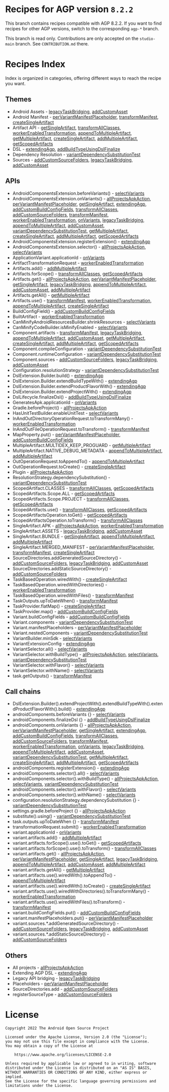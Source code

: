 # Recipes for AGP version `8.2.2`
This branch contains recipes compatible with AGP 8.2.2. If you want to find recipes
for other AGP versions, switch to the corresponding `agp-*` branch.

This branch is read only. Contributions are only accepted on the `studio-main` branch. See `CONTRIBUTION.md`
there.
# Recipes Index
Index is organized in categories, offering different ways to reach the recipe you want.
## Themes
* Android Assets - [legacyTaskBridging](legacyTaskBridging), [addCustomAsset](addCustomAsset)
* Android Manifest - [perVariantManifestPlaceholder](perVariantManifestPlaceholder), [transformManifest](transformManifest), [createSingleArtifact](createSingleArtifact)
* Artifact API - [getSingleArtifact](getSingleArtifact), [transformAllClasses](transformAllClasses), [workerEnabledTransformation](workerEnabledTransformation), [appendToMultipleArtifact](appendToMultipleArtifact), [getMultipleArtifact](getMultipleArtifact), [createSingleArtifact](createSingleArtifact), [addMultipleArtifact](addMultipleArtifact), [getScopedArtifacts](getScopedArtifacts)
* DSL - [extendingAgp](extendingAgp), [addBuildTypeUsingDslFinalize](addBuildTypeUsingDslFinalize)
* Dependency Resolution - [variantDependencySubstitutionTest](variantDependencySubstitutionTest)
* Sources - [addCustomSourceFolders](addCustomSourceFolders), [legacyTaskBridging](legacyTaskBridging), [addCustomAsset](addCustomAsset)
## APIs
* AndroidComponentsExtension.beforeVariants() - [selectVariants](selectVariants)
* AndroidComponentsExtension.onVariants() - [allProjectsApkAction](allProjectsApkAction), [perVariantManifestPlaceholder](perVariantManifestPlaceholder), [getSingleArtifact](getSingleArtifact), [extendingAgp](extendingAgp), [addCustomBuildConfigFields](addCustomBuildConfigFields), [transformAllClasses](transformAllClasses), [addCustomSourceFolders](addCustomSourceFolders), [transformManifest](transformManifest), [workerEnabledTransformation](workerEnabledTransformation), [onVariants](onVariants), [legacyTaskBridging](legacyTaskBridging), [appendToMultipleArtifact](appendToMultipleArtifact), [addCustomAsset](addCustomAsset), [variantDependencySubstitutionTest](variantDependencySubstitutionTest), [getMultipleArtifact](getMultipleArtifact), [createSingleArtifact](createSingleArtifact), [addMultipleArtifact](addMultipleArtifact), [getScopedArtifacts](getScopedArtifacts)
* AndroidComponentsExtension.registerExtension() - [extendingAgp](extendingAgp)
* AndroidComponentsExtension.selector() - [allProjectsApkAction](allProjectsApkAction), [selectVariants](selectVariants)
* ApplicationVariant.applicationId - [onVariants](onVariants)
* ArtifactTransformationRequest - [workerEnabledTransformation](workerEnabledTransformation)
* Artifacts.add() - [addMultipleArtifact](addMultipleArtifact)
* Artifacts.forScope() - [transformAllClasses](transformAllClasses), [getScopedArtifacts](getScopedArtifacts)
* Artifacts.get() - [allProjectsApkAction](allProjectsApkAction), [perVariantManifestPlaceholder](perVariantManifestPlaceholder), [getSingleArtifact](getSingleArtifact), [legacyTaskBridging](legacyTaskBridging), [appendToMultipleArtifact](appendToMultipleArtifact), [addCustomAsset](addCustomAsset), [addMultipleArtifact](addMultipleArtifact)
* Artifacts.getAll() - [getMultipleArtifact](getMultipleArtifact)
* Artifacts.use() - [transformManifest](transformManifest), [workerEnabledTransformation](workerEnabledTransformation), [appendToMultipleArtifact](appendToMultipleArtifact), [createSingleArtifact](createSingleArtifact)
* BuildConfigField() - [addCustomBuildConfigFields](addCustomBuildConfigFields)
* BuiltArtifact - [workerEnabledTransformation](workerEnabledTransformation)
* CanMinifyAndroidResourcesBuilder.shrinkResources - [selectVariants](selectVariants)
* CanMinifyCodeBuilder.isMinifyEnabled - [selectVariants](selectVariants)
* Component.artifacts - [transformManifest](transformManifest), [legacyTaskBridging](legacyTaskBridging), [appendToMultipleArtifact](appendToMultipleArtifact), [addCustomAsset](addCustomAsset), [getMultipleArtifact](getMultipleArtifact), [createSingleArtifact](createSingleArtifact), [addMultipleArtifact](addMultipleArtifact), [getScopedArtifacts](getScopedArtifacts)
* Component.compileConfiguration - [variantDependencySubstitutionTest](variantDependencySubstitutionTest)
* Component.runtimeConfiguration - [variantDependencySubstitutionTest](variantDependencySubstitutionTest)
* Component.sources - [addCustomSourceFolders](addCustomSourceFolders), [legacyTaskBridging](legacyTaskBridging), [addCustomAsset](addCustomAsset)
* Configuration.resolutionStrategy - [variantDependencySubstitutionTest](variantDependencySubstitutionTest)
* DslExtension.Builder.build() - [extendingAgp](extendingAgp)
* DslExtension.Builder.extendBuildTypeWith() - [extendingAgp](extendingAgp)
* DslExtension.Builder.extendProductFlavorWith() - [extendingAgp](extendingAgp)
* DslExtension.Builder.extendProjectWith() - [extendingAgp](extendingAgp)
* DslLifecycle.finalizeDsl() - [addBuildTypeUsingDslFinalize](addBuildTypeUsingDslFinalize)
* GeneratesApk.applicationId - [onVariants](onVariants)
* Gradle.beforeProject() - [allProjectsApkAction](allProjectsApkAction)
* HasUnitTestBuilder.enableUnitTest - [selectVariants](selectVariants)
* InAndOutDirectoryOperationRequest.toTransformMany() - [workerEnabledTransformation](workerEnabledTransformation)
* InAndOutFileOperationRequest.toTransform() - [transformManifest](transformManifest)
* MapProperty.put() - [perVariantManifestPlaceholder](perVariantManifestPlaceholder), [addCustomBuildConfigFields](addCustomBuildConfigFields)
* MultipleArtifact.MULTIDEX_KEEP_PROGUARD - [getMultipleArtifact](getMultipleArtifact)
* MultipleArtifact.NATIVE_DEBUG_METADATA - [appendToMultipleArtifact](appendToMultipleArtifact), [addMultipleArtifact](addMultipleArtifact)
* OutOperationRequest.toAppendTo() - [appendToMultipleArtifact](appendToMultipleArtifact)
* OutOperationRequest.toCreate() - [createSingleArtifact](createSingleArtifact)
* Plugin<Settings> - [allProjectsApkAction](allProjectsApkAction)
* ResolutionStrategy.dependencySubstitution() - [variantDependencySubstitutionTest](variantDependencySubstitutionTest)
* ScopedArtifact.CLASSES - [transformAllClasses](transformAllClasses), [getScopedArtifacts](getScopedArtifacts)
* ScopedArtifacts.Scope.ALL - [getScopedArtifacts](getScopedArtifacts)
* ScopedArtifacts.Scope.PROJECT - [transformAllClasses](transformAllClasses), [getScopedArtifacts](getScopedArtifacts)
* ScopedArtifacts.use() - [transformAllClasses](transformAllClasses), [getScopedArtifacts](getScopedArtifacts)
* ScopedArtifactsOperation.toGet() - [getScopedArtifacts](getScopedArtifacts)
* ScopedArtifactsOperation.toTransform() - [transformAllClasses](transformAllClasses)
* SingleArtifact.APK - [allProjectsApkAction](allProjectsApkAction), [workerEnabledTransformation](workerEnabledTransformation)
* SingleArtifact.ASSETS - [legacyTaskBridging](legacyTaskBridging), [addCustomAsset](addCustomAsset)
* SingleArtifact.BUNDLE - [getSingleArtifact](getSingleArtifact), [appendToMultipleArtifact](appendToMultipleArtifact), [addMultipleArtifact](addMultipleArtifact)
* SingleArtifact.MERGED_MANIFEST - [perVariantManifestPlaceholder](perVariantManifestPlaceholder), [transformManifest](transformManifest), [createSingleArtifact](createSingleArtifact)
* SourceDirectories.addGeneratedSourceDirectory() - [addCustomSourceFolders](addCustomSourceFolders), [legacyTaskBridging](legacyTaskBridging), [addCustomAsset](addCustomAsset)
* SourceDirectories.addStaticSourceDirectory() - [addCustomSourceFolders](addCustomSourceFolders)
* TaskBasedOperation.wiredWith() - [createSingleArtifact](createSingleArtifact)
* TaskBasedOperation.wiredWithDirectories() - [workerEnabledTransformation](workerEnabledTransformation)
* TaskBasedOperation.wiredWithFiles() - [transformManifest](transformManifest)
* TaskOutputs.upToDateWhen() - [transformManifest](transformManifest)
* TaskProvider.flatMap() - [createSingleArtifact](createSingleArtifact)
* TaskProvider.map() - [addCustomBuildConfigFields](addCustomBuildConfigFields)
* Variant.buildConfigFields - [addCustomBuildConfigFields](addCustomBuildConfigFields)
* Variant.components - [variantDependencySubstitutionTest](variantDependencySubstitutionTest)
* Variant.manifestPlaceholders - [perVariantManifestPlaceholder](perVariantManifestPlaceholder)
* Variant.nestedComponents - [variantDependencySubstitutionTest](variantDependencySubstitutionTest)
* VariantBuilder.minSdk - [selectVariants](selectVariants)
* VariantExtensionConfig - [extendingAgp](extendingAgp)
* VariantSelector.all() - [selectVariants](selectVariants)
* VariantSelector.withBuildType() - [allProjectsApkAction](allProjectsApkAction), [selectVariants](selectVariants), [variantDependencySubstitutionTest](variantDependencySubstitutionTest)
* VariantSelector.withFlavor() - [selectVariants](selectVariants)
* VariantSelector.withName() - [selectVariants](selectVariants)
* task.getOutputs() - [transformManifest](transformManifest)
## Call chains
* DslExtension.Builder().extendProjectWith().extendBuildTypeWith().extendProductFlavorWith().build() - [extendingAgp](extendingAgp)
* androidComponents.beforeVariants {} - [selectVariants](selectVariants)
* androidComponents.finalizeDsl {} - [addBuildTypeUsingDslFinalize](addBuildTypeUsingDslFinalize)
* androidComponents.onVariants {} - [allProjectsApkAction](allProjectsApkAction), [perVariantManifestPlaceholder](perVariantManifestPlaceholder), [getSingleArtifact](getSingleArtifact), [extendingAgp](extendingAgp), [addCustomBuildConfigFields](addCustomBuildConfigFields), [transformAllClasses](transformAllClasses), [addCustomSourceFolders](addCustomSourceFolders), [transformManifest](transformManifest), [workerEnabledTransformation](workerEnabledTransformation), [onVariants](onVariants), [legacyTaskBridging](legacyTaskBridging), [appendToMultipleArtifact](appendToMultipleArtifact), [addCustomAsset](addCustomAsset), [variantDependencySubstitutionTest](variantDependencySubstitutionTest), [getMultipleArtifact](getMultipleArtifact), [createSingleArtifact](createSingleArtifact), [addMultipleArtifact](addMultipleArtifact), [getScopedArtifacts](getScopedArtifacts)
* androidComponents.registerExtension() - [extendingAgp](extendingAgp)
* androidComponents.selector().all() - [selectVariants](selectVariants)
* androidComponents.selector().withBuildType() - [allProjectsApkAction](allProjectsApkAction), [selectVariants](selectVariants), [variantDependencySubstitutionTest](variantDependencySubstitutionTest)
* androidComponents.selector().withFlavor() - [selectVariants](selectVariants)
* androidComponents.selector().withName() - [selectVariants](selectVariants)
* configuration.resolutionStrategy.dependencySubstitution {} - [variantDependencySubstitutionTest](variantDependencySubstitutionTest)
* settings.gradle.beforeProject {} - [allProjectsApkAction](allProjectsApkAction)
* substitute().using() - [variantDependencySubstitutionTest](variantDependencySubstitutionTest)
* task.outputs.upToDateWhen {} - [transformManifest](transformManifest)
* transformationRequest.submit() - [workerEnabledTransformation](workerEnabledTransformation)
* variant.applicationId - [onVariants](onVariants)
* variant.artifacts.add() - [addMultipleArtifact](addMultipleArtifact)
* variant.artifacts.forScope().use().toGet() - [getScopedArtifacts](getScopedArtifacts)
* variant.artifacts.forScope().use().toTransform() - [transformAllClasses](transformAllClasses)
* variant.artifacts.get() - [allProjectsApkAction](allProjectsApkAction), [perVariantManifestPlaceholder](perVariantManifestPlaceholder), [getSingleArtifact](getSingleArtifact), [legacyTaskBridging](legacyTaskBridging), [appendToMultipleArtifact](appendToMultipleArtifact), [addCustomAsset](addCustomAsset), [addMultipleArtifact](addMultipleArtifact)
* variant.artifacts.getAll() - [getMultipleArtifact](getMultipleArtifact)
* variant.artifacts.use().wiredWith().toAppendTo() - [appendToMultipleArtifact](appendToMultipleArtifact)
* variant.artifacts.use().wiredWith().toCreate() - [createSingleArtifact](createSingleArtifact)
* variant.artifacts.use().wiredWithDirectories().toTransformMany() - [workerEnabledTransformation](workerEnabledTransformation)
* variant.artifacts.use().wiredWithFiles().toTransform() - [transformManifest](transformManifest)
* variant.buildConfigFields.put() - [addCustomBuildConfigFields](addCustomBuildConfigFields)
* variant.manifestPlaceholders.put() - [perVariantManifestPlaceholder](perVariantManifestPlaceholder)
* variant.sources.*.addGeneratedSourceDirectory() - [addCustomSourceFolders](addCustomSourceFolders), [legacyTaskBridging](legacyTaskBridging), [addCustomAsset](addCustomAsset)
* variant.sources.*.addStaticSourceDirectory() - [addCustomSourceFolders](addCustomSourceFolders)
## Others
* All projects - [allProjectsApkAction](allProjectsApkAction)
* Extending AGP DSL - [extendingAgp](extendingAgp)
* Legacy API bridging - [legacyTaskBridging](legacyTaskBridging)
* Placeholders - [perVariantManifestPlaceholder](perVariantManifestPlaceholder)
* SourceDirectories.add - [addCustomSourceFolders](addCustomSourceFolders)
* registerSourceType - [addCustomSourceFolders](addCustomSourceFolders)
# License
```
Copyright 2022 The Android Open Source Project

Licensed under the Apache License, Version 2.0 (the "License");
you may not use this file except in compliance with the License.
You may obtain a copy of the License at

    https://www.apache.org/licenses/LICENSE-2.0

Unless required by applicable law or agreed to in writing, software
distributed under the License is distributed on an "AS IS" BASIS,
WITHOUT WARRANTIES OR CONDITIONS OF ANY KIND, either express or implied.
See the License for the specific language governing permissions and
limitations under the License.
```
